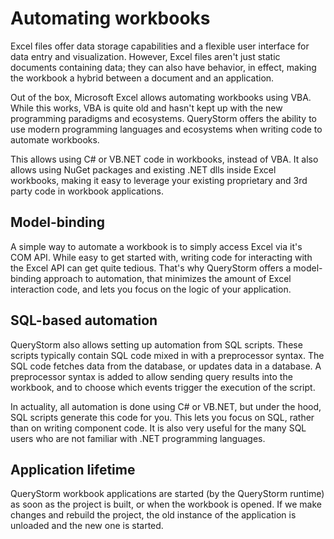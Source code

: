 # Automating workbooks

Excel files offer data storage capabilities and a flexible user interface for data entry and visualization. However, Excel files aren't just static documents containing data; they can also have behavior, in effect, making the workbook a hybrid between a document and an application.

Out of the box, Microsoft Excel allows automating workbooks using VBA. While this works, VBA is quite old and hasn't kept up with the new programming paradigms and ecosystems. QueryStorm offers the ability to use modern programming languages and ecosystems when writing code to automate workbooks.

This allows using C# or VB.NET code in workbooks, instead of VBA. It also allows using NuGet packages and existing .NET dlls inside Excel workbooks, making it easy to leverage your existing proprietary and 3rd party code in workbook applications.

## Model-binding

A simple way to automate a workbook is to simply access Excel via it's COM API. While easy to get started with, writing code for interacting with the Excel API can get quite tedious. That's why QueryStorm offers a model-binding approach to automation, that minimizes the amount of Excel interaction code, and lets you focus on the logic of your application.

## SQL-based automation

QueryStorm also allows setting up automation from SQL scripts. These scripts typically contain SQL code mixed in with a preprocessor syntax. The SQL code fetches data from the database, or updates data in a database. A preprocessor syntax is added to allow sending query results into the workbook, and to choose which events trigger the execution of the script.

In actuality, all automation is done using C# or VB.NET, but under the hood, SQL scripts generate this code for you. This lets you focus on SQL, rather than on writing component code. It is also very useful for the many SQL users who are not familiar with .NET programming languages.

## Application lifetime

QueryStorm workbook applications are started (by the QueryStorm runtime) as soon as the project is built, or when the workbook is opened. If we make changes and rebuild the project, the old instance of the application is unloaded and the new one is started.

